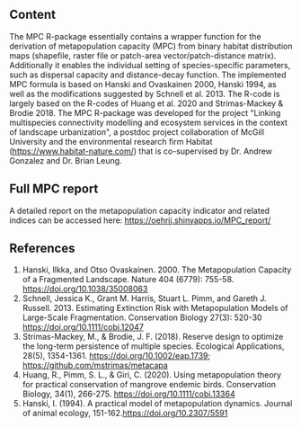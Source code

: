 ## Content
The MPC R-package essentially contains a wrapper function for the derivation of metapopulation capacity (MPC) from binary habitat distribution maps (shapefile, raster file or patch-area vector/patch-distance matrix). Additionally it enables the individual setting of species-specific parameters, such as dispersal capacity and distance-decay function. 
The implemented MPC formula is based on Hanski and Ovaskainen 2000, Hanski 1994, as well as the modifications suggested by Schnell et al. 2013.
The R-code is largely based on the R-codes of Huang et al. 2020 and Strimas-Mackey & Brodie 2018.
The MPC R-package was developed for the project "Linking multispecies connectivity modelling and ecosystem services in the context of landscape urbanization", a postdoc project collaboration of McGill University and the environmental research firm Habitat (https://www.habitat-nature.com/) that is co-supervised by Dr. Andrew Gonzalez and Dr. Brian Leung.

## Full MPC report
A detailed report on the metapopulation capacity indicator and related indices can be accessed here: https://oehrij.shinyapps.io/MPC_report/

## References
1) Hanski, Ilkka, and Otso Ovaskainen. 2000. The Metapopulation Capacity of a Fragmented Landscape. Nature 404 (6779): 755-58.  https://doi.org/10.1038/35008063
2) Schnell, Jessica K., Grant M. Harris, Stuart L. Pimm, and Gareth J. Russell. 2013. Estimating Extinction Risk with Metapopulation Models of Large-Scale Fragmentation. Conservation Biology 27(3): 520-30  https://doi.org/10.1111/cobi.12047
3) Strimas-Mackey, M., & Brodie, J. F. (2018). Reserve design to optimize the long-term persistence of multiple species. Ecological Applications, 28(5), 1354-1361. https://doi.org/10.1002/eap.1739; https://github.com/mstrimas/metacapa  
4) Huang, R., Pimm, S. L., & Giri, C. (2020). Using metapopulation theory for practical conservation of mangrove endemic birds. Conservation Biology, 34(1), 266-275. https://doi.org/10.1111/cobi.13364
5) Hanski, I. (1994). A practical model of metapopulation dynamics. Journal of animal ecology, 151-162.https://doi.org/10.2307/5591
